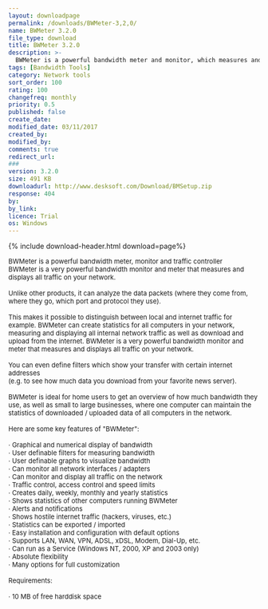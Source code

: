 ```yaml
---
layout: downloadpage
permalink: /downloads/BWMeter-3,2,0/
name: BWMeter 3.2.0
file_type: download
title: BWMeter 3.2.0
description: >-
  BWMeter is a powerful bandwidth meter and monitor, which measures and displays all traffic on your network
tags: [Bandwidth Tools]
category: Network tools
sort_order: 100
rating: 100
changefreq: monthly
priority: 0.5
published: false
create_date: 
modified_date: 03/11/2017
created_by: 
modified_by: 
comments: true
redirect_url: 
### 
version: 3.2.0
size: 491 KB
downloadurl: http://www.desksoft.com/Download/BMSetup.zip
response: 404
by: 
by_link: 
licence: Trial 
os: Windows
---
```


{% include download-header.html download=page%}

<p style="fix-download-text !important">
<p><font size="2">BWMeter is a powerful bandwidth meter, monitor and traffic controller <br />
BWMeter is a very powerful bandwidth monitor and meter that measures and displays all traffic on your network. <br />
<br />
Unlike other products, it can analyze the data packets (where they come from, where they go, which port and protocol they use). <br />
<br />
This makes it possible to distinguish between local and internet traffic for example. BWMeter can create statistics for all computers in your network, measuring and displaying all internal network traffic as well as download and upload from the internet. BWMeter is a very powerful bandwidth monitor and meter that measures and displays all traffic on your network. <br />
<br />
You can even define filters which show your transfer with certain internet addresses <br />
(e.g. to see how much data you download from your favorite news server). <br />
<br />
BWMeter is ideal for home users to get an overview of how much bandwidth they use, as well as small to large businesses, where one computer can maintain the statistics of downloaded / uploaded data of all computers in the network. <br />
<br />
Here are some key features of "BWMeter": <br />
<br />
· Graphical and numerical display of bandwidth <br />
· User definable filters for measuring bandwidth <br />
· User definable graphs to visualize bandwidth <br />
· Can monitor all network interfaces / adapters <br />
· Can monitor and display all traffic on the network <br />
· Traffic control, access control and speed limits <br />
· Creates daily, weekly, monthly and yearly statistics <br />
· Shows statistics of other computers running BWMeter <br />
· Alerts and notifications <br />
· Shows hostile internet traffic (hackers, viruses, etc.) <br />
· Statistics can be exported / imported <br />
· Easy installation and configuration with default options <br />
· Supports LAN, WAN, VPN, ADSL, xDSL, Modem, Dial-Up, etc. <br />
· Can run as a Service (Windows NT, 2000, XP and 2003 only) <br />
· Absolute flexibility <br />
· Many options for full customization <br />
<br />
Requirements: <br />
<br />
· 10 MB of free harddisk space</font></p></p>
